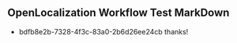 ## OpenLocalization Workflow Test MarkDown
* bdfb8e2b-7328-4f3c-83a0-2b6d26ee24cb thanks!

<!--HONumber=Jul16_HO2-->


